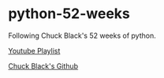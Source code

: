 # python-52-weeks
Following Chuck Black's 52 weeks of python.

[ Youtube Playlist](https://www.youtube.com/playlist?list=PLKZjLeG8AwtES8apo6gonH4XmN_9xIo8W)

[Chuck Black's Github](https://github.com/chuckablack/python-52-weeks)

